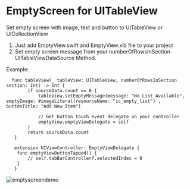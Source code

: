 # EmptyScreen for UITableView
Set empty screen with image, text and button to UITableView or UICollectionView

1. Just add EmptyView.swift and EmptyView.xib file to your project
2. Set empty screen message from your numberOfRowsInSection UITableViewDataSource Method.

Example: 
```
  func tableView(_ tableView: UITableView, numberOfRowsInSection section: Int) -> Int {
        if sourceData.count == 0 {
            tableView.setEmptyMessage(message: "No List Available", emptyImage: #imageLiteral(resourceName: "ic_empty_list") , buttonTitle: "Add New Item")
            
            // Get button touch event delegate on your controller
            emptyView.emptyViewDelegate = self
        }
        return sourceData.count
   }
   
   extension UIViewController: EmptyViewDelegate {
    func emptyViewButtonTapped() {
        // self.tabBarController?.selectedIndex = 0
    }
   }
 ```
![emptyscreendemo](https://user-images.githubusercontent.com/17447252/51089041-ba4d5000-178c-11e9-8922-689efa0cd42c.png)
